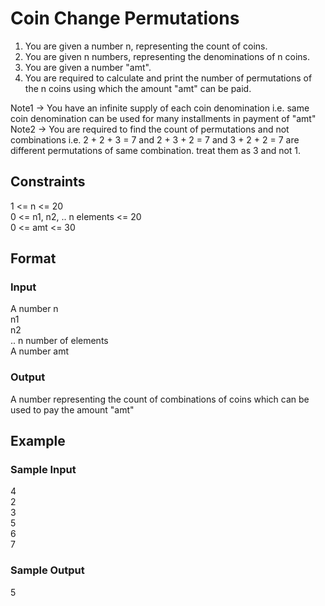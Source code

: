 # Coin Change Permutations

1. You are given a number n, representing the count of coins.
2. You are given n numbers, representing the denominations of n coins.
3. You are given a number "amt".
4. You are required to calculate and print the number of permutations of the n coins using which the amount "amt" can be paid.

Note1 -> You have an infinite supply of each coin denomination i.e. same coin denomination can be used for many installments in payment of "amt"
Note2 -> You are required to find the count of permutations and not combinations i.e. 2 + 2 + 3 = 7 and 2 + 3 + 2 = 7 and 3 + 2 + 2 = 7 are different permutations of same combination. treat them as 3 and not 1.

## Constraints
1 <= n <= 20    
0 <= n1, n2, .. n elements <= 20    
0 <= amt <= 30

## Format
### Input
A number n  
n1  
n2  
.. n number of elements     
A number amt

### Output
A number representing the count of combinations of coins which can be used to pay the amount "amt"

## Example
### Sample Input

4   
2   
3   
5   
6   
7

### Sample Output
5